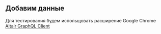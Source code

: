 Добавим данные
-----------------

Для тестирования будем испольщовать расширение Google Chrome [Altair GraphQL Client](https://chrome.google.com/webstore/detail/altair-graphql-client/flnheeellpciglgpaodhkhmapeljopja)